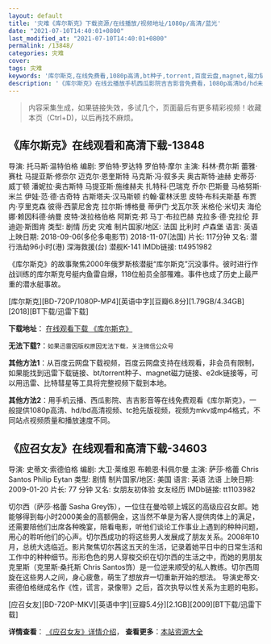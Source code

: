 ```yaml
---
layout: default
title: '灾难《库尔斯克》下载资源/在线播放/视频地址/1080p/高清/蓝光'
date: "2021-07-10T14:40:01+0800"
last_modified_at: "2021-07-10T14:40:01+0800"
permalink: /13848/
categories: 灾难
cover:
tags: 灾难
keywords: '库尔斯克,在线免费看,1080p高清,bt种子,torrent,百度云盘,magnet,磁力链,迅雷下载资源'
description: '《库尔斯克》在线云播放手机西瓜影院吉吉影音免费看，1080p高清bd/hd未删减完整版和tc抢先枪版，mkv/mp4格式，附带bt/torrent种子、magnet/磁力链、百度云盘、网盘资源迅雷下载链接'
---
```


>内容采集生成，如果链接失效，多试几个，页面最后有更多精彩视频！收藏本页（Ctrl+D)，以后再找不麻烦。


## 《库尔斯克》在线观看和高清下载-13848

导演: 托马斯·温特伯格 编剧: 罗伯特·罗达特 罗伯特·摩尔 主演: 科林·费尔斯 蕾雅·赛杜 马提亚斯·修奈尔 迈克尔·恩奎斯特 马克斯·冯·叙多夫 奥古斯特·迪赫 史蒂芬·威丁顿 潘妮拉·奥古斯特 马提亚斯·施维赫夫 扎特科·巴瑞克 乔尔·巴斯曼 马格努斯·米兰 伊娃·范·德·古奇特 古斯塔夫·汉马斯顿 约翰·霍林沃思 皮特·布科夫斯基 布贾内·亨里克森 彼得·西蒙尼舍克 拉尔斯·博格曼 蒂伊门·戈瓦尔茨 米格伦·米切夫 海伦娜·赖因科德·纳曼 皮特·泼拉格伯格 阿斯克·邦 马丁·布拉巴赫 克拉多·德·克拉伦 菲迪迦·斯图肯 类型: 剧情 历史 灾难 制片国家/地区: 法国 比利时 卢森堡 语言: 英语 上映日期: 2018-09-06(多伦多电影节) 2018-11-07(法国) 片长: 117分钟 又名: 潜行浩劫96小时(港) 深海救援(台) 潜舰K-141 IMDb链接: tt4951982

《库尔斯克》的故事聚焦2000年俄罗斯核潜艇“库尔斯克”沉没事件。彼时进行作战训练的库尔斯克号艇内鱼雷自爆，118位船员全部罹难。事件也成了历史上最严重的潜水艇事故。


[库尔斯克][BD-720P/1080P-MP4][英语中字][豆瓣6.8分][1.79GB/4.34GB][2018][BT下载/迅雷下载]

**下载地址**： [在线观看下载 《库尔斯克》](https://www.btdx8.com/torrent/kesk_2018.html) 


**无法下载?**：`如果迅雷因版权原因无法下载，关注微信公众号 `

**其他方法1**：从百度云网盘下载视频，百度云网盘支持在线观看，非会员有限制，如果能找到迅雷下载链接、bt/torrent种子、magnet磁力链接、e2dk链接等，可以用迅雷、比特彗星等工具将完整视频下载到本地。

**其他方法2**：用手机云播、西瓜影院、吉吉影音等在线免费观看《库尔斯克》，一般提供1080p高清、hd/bd高清视频、tc抢先版视频，视频为mkv或mp4格式，不同站点视频质量和播放速度不同。


## 《应召女友》在线观看和高清下载-34603

导演: 史蒂文·索德伯格 编剧: 大卫·莱维恩 布赖恩·科佩尔曼 主演: 萨莎·格蕾 Chris Santos Philip Eytan 类型: 剧情 制片国家/地区: 美国 语言: 英语 法语 上映日期: 2009-01-20 片长: 77 分钟 又名: 女朋友初体验 女友经历 IMDb链接: tt1103982

切尔西（萨莎·格蕾 Sasha Grey饰），一位住在曼哈顿上城区的高级应召女郎。她能够得到每小时2000美金的高额佣金，这当然不单是为客人提供肉体上的满足，还需要陪他们出席各种晚宴，陪看电影，听他们谈论工作事业上遇到的种种问题，用心的聆听他们的心声。切尔西成功的将这些男人发展成了朋友关系。2008年10月，总统大选临近。影片聚焦切尔茜这五天的生活，记录着她平日中的日常生活和工作中的种种细节。形形色色的男人穿梭交织在切尔西的生活之中，而她的男朋友克里斯（克里斯·桑托斯 Chris Santos饰）是一位逆来顺受的私人教练。切尔西周旋在这些男人之间，身心疲惫，萌生了想放弃一切重新开始的想法。 导演史蒂文·索德伯格继成名作《性，谎言，录像带》之后，首次执导以性关系为主题的电影。


[应召女友][BD-720P-MKV][英语中字][豆瓣5.4分][2.1GB][2009][BT下载/迅雷下载]

**详情查看**： [《应召女友》详情介绍](/movie/34603/)， **查看更多**：[本站资源大全](/movie/t/all/)


